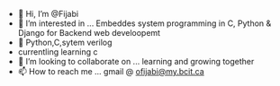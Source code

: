 - 👋 Hi, I’m @Fijabi
- 👀 I’m interested in ... Embeddes system programming in C, Python & Django for Backend web develoopemt
- 🌱 Python,C,sytem verilog
- currentling learning c
- 💞️ I’m looking to collaborate on ... learning and growing together
- 📫 How to reach me ... gmail @ ofijabi@my.bcit.ca

<!---
Fijabi/Fijabi is a ✨ special ✨ repository because its `README.md` (this file) appears on your GitHub profile.
You can click the Preview link to take a look at your changes.
--->
